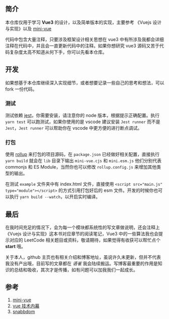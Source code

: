 ## 简介

本仓库仅用于学习 **Vue3** 的设计，以及简单版本的实现，主要参考 《Vuejs 设计与实现》以及 [mini-vue](https://github.com/cuixiaorui/mini-vue)

代码中包含大量注释，只要涉及框架设计相关思想在 vue3 中有所涉及我都会详细注释在代码中，并且会一直更新代码中的注释。如果你想研究 vue3 源码又苦于代码复杂度太高不知道从何下手，你可以先看本仓库。

## 开发

如果想基于本仓库继续深入实现细节，或者想要记录一些自己的思考和想法，可以 fork 一份代码。

### 测试

测试依赖 [jest](https://jestjs.io/)，你需要安装，请注意你的 node 版本，根据提示正确配置。执行 `yarn test` 可以跑测试，如果你使用的是 vscode 建议安装 `Jest runner` 而不是 `Jest`，`Jest runner` 可以帮助你在 vscode 中更方便的进行断点调试。

### 打包

使用 [rollup](https://rollupjs.org) 来打包的项目源码，在 `package.json` 已经做好相关配置，直接执行 `yarn build` 就会在 `lib` 目录下输出 `mini-vue.cjs` 和 `mini.esm.js` 他们分别代表 commonjs 和 ES Module，当然你也可以修改 `rollup.config.js` 来增加其他类型的输出。

在测试 `example` 文件夹中有 index.html 文件，直接使用 `<script src="main.js" type="module"></script>` 的方式引用打包好后的 esm 文件。开发的时候你也可以执行 `yarn build --watch`，以开启实时编译。

## 最后

在我时间充足的情况下，会为每一个模块都系统性的写文章做说明，还会注释上《Vuejs 设计与实现》这本书对应章节的阅读笔记，Vue3 中的一些算法我也会提示对应的 LeetCode 相关题目或资料，敬请期待，如果觉得有收获可以帮忙点个 **start** 哦。

关于本人，github 主页也有相关介绍和博客地址，虽说许久未更新，但并不代表我没有产出哦，目前写的文章都在 _语雀_ 我会陆续搬运。写博客最重要的作用是知识的总结和吸收，其次才是传播，如有问题可以加我我们一起成长。

## 参考

1. [mini-vue](https://github.com/cuixiaorui/mini-vue)
2. [vue 技术内幕](http://caibaojian.com/vue-design/art)
3. [snabbdom](https://github.com/snabbdom/snabbdom/blob/master/README-zh_CN.md)
